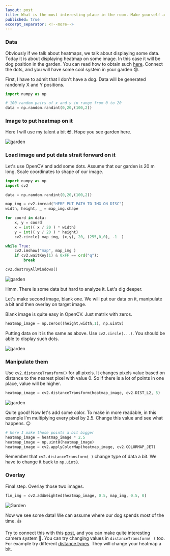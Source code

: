 ```yaml
---
layout: post
title: What is the most interesting place in the room. Make yourself a heatmap.
published: true
excerpt_separator: <!--more-->
---
```


### Data 

Obviously if we talk about heatmaps, we talk about displaying some data. Today it is about displaying heatmap on some image. In this case it will be dog position in the garden. You can read how to obtain such [here](https://jakubszwajka.github.io/Maping-coordinates-from-frame-to-flat-space/). Connect the dots, and you will have some cool system in your garden 😎.

<!--more-->

First, I have to admit that I don't have a dog. Data will be generated randomly X and Y positions. 

```python 
import numpy as np

# 100 random pairs of x and y in range from 0 to 20
data = np.random.randint(0,20,(100,2))
```

### Image to put heatmap on it 

Here I will use my talent a bit 😎. Hope you see garden here. 

![garden](https://github.com/JakubSzwajka/JakubSzwajka.github.io/blob/master/_posts/_images/garden.png?raw=true)

### Load image and put data strait forward on it

Let's use OpenCV and add some dots. Assume that our garden is 20 m long. Scale coordinates to shape of our image.

```python 
import numpy as np 
import cv2 

data = np.random.randint(0,20,(100,2))

map_img = cv2.imread("HERE PUT PATH TO IMG ON DISC")
width, height, _ = map_img.shape 

for coord in data:
    x, y = coord
    x = int(( x / 20 ) * width)
    y = int(( y / 20 ) * height)
    cv2.circle( map_img, (x,y), 20, (255,0,0), -1  )

while True:
    cv2.imshow("map", map_img )
    if cv2.waitKey(1) & 0xFF == ord("q"):
        break

cv2.destroyAllWindows()
```

![garden](https://github.com/JakubSzwajka/JakubSzwajka.github.io/blob/master/_posts/_images/garden_2.png?raw=true)

Hmm. There is some data but hard to analyze it. Let's dig deeper.

Let's make second image, blank one. We will put our data on it, manipulate a bit and then overlay on target image. 

Blank image is quite easy in OpenCV. Just matrix with zeros.  

```python
heatmap_image = np.zeros((height,width,1), np.uint8) 
```
Putting data on it is the same as above. Use ```cv2.circle(...)```. You should be able to display such dots.

![garden](https://github.com/JakubSzwajka/JakubSzwajka.github.io/blob/master/_posts/_images/garden_3.png?raw=true)

### Manipulate them

Use ``cv2.distanceTransform()`` for all pixels. It changes pixels value based on distance to the nearest pixel with value 0. So if there is a lot of points in one place, value will be higher.  


```python
heatmap_image = cv2.distanceTransform(heatmap_image, cv2.DIST_L2, 5)
```
![garden](https://github.com/JakubSzwajka/JakubSzwajka.github.io/blob/master/_posts/_images/garden_5.png?raw=true)

Quite good! Now let's add some color. To make in more readable, in this example I'm multiplying every pixel by 2.5. Change this value and see what happens. 😉 

```python
# here I make those points a bit bigger
heatmap_image = heatmap_image * 2.5
heatmap_image = np.uint8(heatmap_image)
heatmap_image = cv2.applyColorMap(heatmap_image, cv2.COLORMAP_JET)
```

Remember that ``cv2.distanceTransform( )`` change type of data a bit. We have to change it back to ``np.uint8``.  

### Overlay 
Final step. Overlay those two images. 

```python
fin_img = cv2.addWeighted(heatmap_image, 0.5, map_img, 0.5, 0)
```

![Garden](https://github.com/JakubSzwajka/JakubSzwajka.github.io/blob/master/_posts/_images/garden_4.png?raw=true)

Now we see some data! We can assume where our dog spends most of the time. 👍

Try to connect this with this [post](https://jakubszwajka.github.io/Maping-coordinates-from-frame-to-flat-space/), and you can make quite interesting camera system 🤔.  You can try changing values in ``distanceTransform( )`` too. For example try different [distance types](https://docs.opencv.org/3.4/d7/d1b/group__imgproc__misc.html#gaa2bfbebbc5c320526897996aafa1d8eb). They will change your heatmap a bit. 